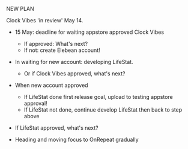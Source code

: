NEW PLAN

Clock Vibes 'in review' May 14.

- 15 May: deadline for waiting appstore approved Clock Vibes
    + If approved: What's next?
    + If not: create Elebean account! 

- In waiting for new account: developing LifeStat. 
    + Or if Clock Vibes approved, what's next?

- When new account approved
    + If LifeStat done first release goal, upload to testing appstore approval!
    + If LifeStat not done, continue develop LifeStat then back to step above

- If LifeStat approved, what's next?

- Heading and moving focus to OnRepeat gradually